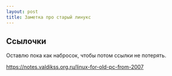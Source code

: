```yaml
---
layout: post
title: Заметка про старый линукс
---
```


## Ссылочки

Оставлю пока как набросок, чтобы потом ссылки не потерять.

https://notes.valdikss.org.ru/linux-for-old-pc-from-2007
